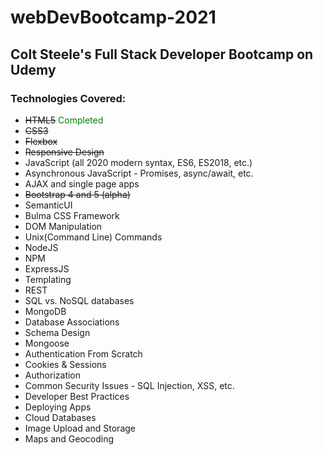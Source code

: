 # webDevBootcamp-2021

<h2>Colt Steele's Full Stack Developer Bootcamp on Udemy</h2>

<h3>Technologies Covered:</h3>
<ul>
    <li><s>HTML5</s> <span style="color: green;">Completed</span></li>
    <li><s>CSS3</s></li>
    <li><s>Flexbox</s></li>
    <li><s>Responsive Design</s></li>
    <li>JavaScript (all 2020 modern syntax, ES6, ES2018, etc.)</li>
    <li>Asynchronous JavaScript - Promises, async/await, etc.</li>
    <li>AJAX and single page apps</li>
    <li><s>Bootstrap 4 and 5 (alpha)</s></li>
    <li>SemanticUI</li>
    <li>Bulma CSS Framework</li>
    <li>DOM Manipulation</li>
    <li>Unix(Command Line) Commands</li>
    <li>NodeJS</li>
    <li>NPM</li>
    <li>ExpressJS</li>
    <li>Templating</li>
    <li>REST</li>
    <li>SQL vs. NoSQL databases</li>
    <li>MongoDB</li>
    <li>Database Associations</li>
    <li>Schema Design</li>
    <li>Mongoose</li>
    <li>Authentication From Scratch</li>
    <li>Cookies & Sessions</li>
    <li>Authorization</li>
    <li>Common Security Issues - SQL Injection, XSS, etc.</li>
    <li>Developer Best Practices</li>
    <li>Deploying Apps</li>
    <li>Cloud Databases</li>
    <li>Image Upload and Storage</li>
    <li>Maps and Geocoding</li>
</ul>
